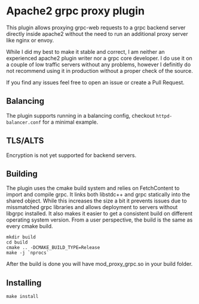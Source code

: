 # Apache2 grpc proxy plugin
This plugin allows proxying grpc-web requests to a grpc backend server directly inside apache2 without the need to run an additional
proxy server like nginx or envoy.

While I did my best to make it stable and correct, I am neither an experienced apache2 plugin writer nor a grpc core developer.
I do use it on a couple of low traffic servers without any problems, however I definitly do not recommend using it in production
without a proper check of the source.

If you find any issues feel free to open an issue or create a Pull Request.

## Balancing
The plugin supports running in a balancing config, checkout `httpd-balancer.conf` for a minimal example.

## TLS/ALTS
Encryption is not yet supported for backend servers.

## Building
The plugin uses the cmake build system and relies on FetchContent to import and compile grpc.
It links both libstdc++ and grpc statically into the shared object. While this increases the size a bit it prevents issues due to missmatched grpc libraries and allows deployment to servers without libgrpc installed. It also makes it easier to get a consistent build on different operating system version. From a user perspective, the build is the same as every cmake build.

```
mkdir build
cd build
cmake .. -DCMAKE_BUILD_TYPE=Release
make -j `nprocs`
```

After the build is done you will have mod_proxy_grpc.so in your build folder.

## Installing

`make install`